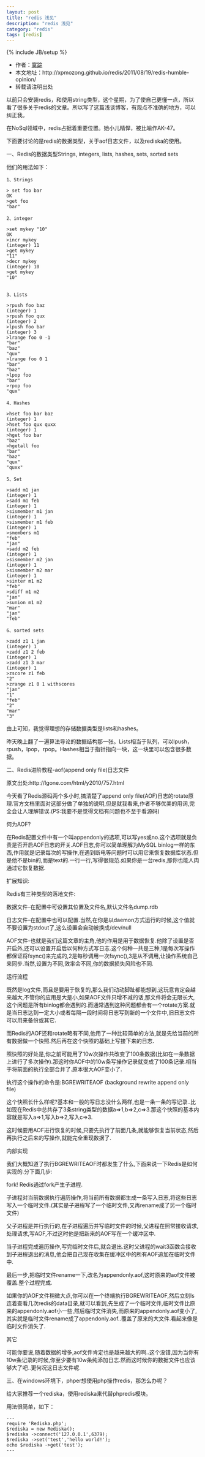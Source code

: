```yaml
---
layout: post
title: "redis 浅见"
description: "redis 浅见"
category: "redis"
tags: [redis]
---
```

{% include JB/setup %}

<ul>
    <li>作者：<a href="http://weibo.com/xpmozong" target="blank">寞踪</a></li>
    <li>本文地址：http://xpmozong.github.io/redis/2011/08/19/redis-humble-opinion/</li>
    <li>转载请注明出处</li>
</ul>

以前只会安装redis，和使用string类型，这个星期，为了使自己更懂一点，所以看了很多关于redis的文章。所以写了这篇浅谈博客，有观点不准确的地方，可以纠正我。

在NoSql领域中，redis占据着重要位置。她小儿精悍，被比喻作AK-47。

下面要讨论的是redis的数据类型，关于aof日志文件，以及rediska的使用。

一、Redis的数据类型Strings, integers, lists, hashes, sets, sorted sets

他们的用法如下：

    1、Strings

    > set foo bar
    OK
    >get foo
    "bar"

    2、integer

    >set mykey "10"
    OK 
    >incr mykey
    (integer) 11
    >get mykey
    "11"
    >decr mykey
    (integer) 10
    >get mykey
    "10"


    3、Lists

    >rpush foo baz
    (integer) 1
    >rpush foo qux
    (integer) 2
    >lpush foo bar
    (integer) 3
    >lrange foo 0 -1
    "bar"
    "baz"
    "qux"
    >lrange foo 0 1
    "bar"
    "baz"
    >lpop foo
    "bar"
    >rpop foo
    "qux"

    4、Hashes

    >hset foo bar baz
    (integer) 1
    >hset foo qux quxx
    (integer) 1
    >hget foo bar
    "baz"
    >hgetall foo
    "bar"
    "baz"
    "qux"
    "quxx"

    5、Set

    >sadd m1 jan
    (integer) 1
    >sadd m1 feb
    (integer) 1
    >sismember m1 jan
    (integer) 1
    >sismember m1 feb
    (integer) 1
    >smembers m1
    "feb"
    "jan"
    >sadd m2 feb
    (integer) 1
    >sismember m2 jan
    (integer) 1
    >sismember m2 mar
    (integer) 1
    >sinter m1 m2
    "feb"
    >sdiff m1 m2
    "jan"
    >sunion m1 m2
    "mar"
    "jan"
    "feb"

    6、sorted sets

    >zadd z1 1 jan
    (integer) 1
    >zadd z1 2 feb
    (integer) 1
    >zadd z1 3 mar
    (integer) 1
    >zscore z1 feb
    "2"
    >zrange z1 0 1 withscores
    "jan"
    "1"
    "feb"
    "2"
    "mar"
    "3"

<p>由上可知，我觉得理想的存储数据类型是lists和hashes。</p>
<p>昨天晚上翻了一遍算法导论的数据结构那一张。Lists相当于队列，可以lpush，rpush，lpop，rpop。Hashes相当于指针指向一块，这一块里可以包含很多数据。</p>

<p>二、Redis进阶教程-aof(append only file)日志文件</p>
<p>原文出处:http://lgone.com/html/y2010/757.html</p>
<p>今天看了Redis源码两个多小时,搞清楚了append only file(AOF)日志的rotate原理.官方文档里面对这部分做了单独的说明,但是就我看来,作者不够优美的用词,完全会让人理解错误.(PS:我要不是觉得文档有问题也不至于看源码)</p>
<p>何为AOF?</p>
<p>在Redis配置文件中有一个叫appendonly的选项,可以写yes或no.这个选项就是负责是否开启AOF日志的开关.AOF日志,你可以简单理解为MySQL binlog一样的东西,作用就是记录每次的写操作,在遇到断电等问题时可以用它来恢复数据库状态.但是他不是bin的,而是text的.一行一行,写得很规范.如果你是一台redis,那你也能人肉通过它恢复数据.</p>
<p>扩展知识:</p>
<p>Redis有三种类型的落地文件:</p>
<p>数据文件-在配置中可设置其位置及文件名,默认文件名dump.rdb</p>
<p>日志文件-在配置中也可以配置.当然,在你是以daemon方式运行的时候,这个值就不要设置为stdout了,这么设置会自动被换成/dev/null</p>
<p>AOF文件-也就是我们这篇文章的主角,他的作用是用于数据恢复.他除了设置是否开启外,还可以设置开启后以何种方式写日志.这个何种一共是三种,1是每次写操作都保证将fsync()来完成的,2是每秒调用一次fsync(),3是从不调用,让操作系统自己来同步.当然,设置为不同,效率会不同,你的数据损失风险也不同.</p>
<p>运行流程</p>
<p>既然是log文件,而且是要用于恢复的,那么我们动动脚趾都能想到,这玩意肯定会越来越大,不管你的应用是大是小,如果AOF文件只增不减的话,那文件将会无限长大,这个问题是所有binlog都会遇到的.而通常遇到这种问题都会有一个rotate方案.就是当日志达到一定大小或者每隔一段时间将日志写到新的一个文件中,旧日志文件可以用来备份或其它.</p>
<p>而Redis的AOF还和rotate略有不同,他用了一种比较简单的方法,就是先给当前的所有数据做一个快照.然后再在这个快照的基础上写接下来的日志.</p>
<p>照快照的好处是,你之前可能用了10w次操作共改变了100条数据(比如在一条数据上进行了多次操作).那这时你AOF中的10w条写操作记录就变成了100条记录.相当于将前面的执行全部合并了.原本很大AOF变小了.</p>
<p>执行这个操作的命令是:BGREWRITEAOF (background rewrite append only file)</p>
<p>这个快照长什么样呢?基本和一般的写日志没什么两样,也是一条一条的写记录..比如现在Redis中总共存了3条string类型的数据a=>1,b=>2,c=>3.那这个快照的基本内容就是写入a=>1,写入b=>2,写入c=>3.</p>
<p>这时候要用AOF进行恢复的时候,只要先执行了前面几条,就能够恢复当前状态,然后再执行之后来的写操作,就能完全重现数据了.</p>
<p>内部实现</p>
<p>我们大概知道了执行BGREWRITEAOF时都发生了什么,下面来说一下Redis是如何实现的.分下面几步:</p>
<p>fork! Redis通过fork产生子进程.</p>
<p>子进程对当前数据执行遍历操作,将当前所有数据都生成一条写入日志,将这些日志写入一个临时文件.(其实是子进程写了一个临时文件,又再rename成了另一个临时文件)</p>
<p>父子进程是并行执行的,在子进程遍历并写临时文件的时候,父进程在照常接收请求,处理请求,写AOF,不过这时他是把新来的AOF写在一个缓冲区中.</p>
<p>当子进程完成遍历操作,写完临时文件后,就会退出.这时父进程的wait3函数会接收到子进程退出的消息,他会把自己现在收集在缓冲区中的所有AOF追加在临时文件中.</p>
<p>最后一步,把临时文件rename一下,改名为appendonly.aof,这时原来的aof文件被覆盖.整个过程完成.</p>
<p>如果你的AOF文件稍微大点,你可以在一个终端执行BGREWRITEAOF,然后立刻ls 连着查看几次redis的data目录,就可以看到,先生成了一个临时文件,临时文件比原来的appendonly.aof小一些,然后临时文件消失,而原来的appendonly.aof变小了,其实就是临时文件rename成了appendonly.aof..覆盖了原来的大文件.看起来像是临时文件消失了.</p>
<p>其它</p>
<p>可能你要说,随着数据的增多,aof文件肯定也是越来越大的啊..这个没错,因为当你有10w条记录的时候,你至少要有10w条纯添加日志.然而这时候你的数据文件也应该够大了吧..更何况这日志文件呢.</p>

<p>三、在windows环境下，phper想使用php操作redis，那怎么办呢？</p>
<p>给大家推荐一个rediska，使用rediska来代替phpredis模块。</p>
<p>用法很简单，如下：</p>

    ---
    require 'Rediska.php';
    $rediska = new Rediska();
    $rediska ->connect('127.0.0.1',6379);
    $rediska ->set('test','hello world!');
    echo $rediska ->get('test');
    ---